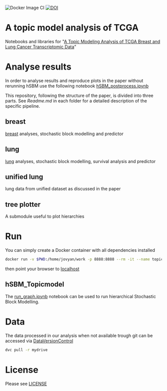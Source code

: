 ![Docker Image CI](https://github.com/fvalle1/cancers/workflows/Docker%20Image%20CI/badge.svg)
[![DOI](https://zenodo.org/badge/DOI/10.3390/cancers12123799.svg)](https://doi.org/10.3390/cancers12123799)


# A topic model analysis of TCGA

Notebooks and libraries for "[A Topic Modeling Analysis of TCGA Breast and Lung Cancer Transcriptomic Data](https://www.mdpi.com/2072-6694/12/12/3799#)"

# Analyse results

In order to analyse results and reproduce plots in the paper without rerunning hSBM use the following notebook [hSBM_postprocess.ipynb](hSBM_postprocess.ipynb)

This repository, following the structure of the paper, is divided into three parts. See *Readme.md* in each folder for a detailed description of the specific pipeline.

## breast
[breast](breast) analyses, stochastic block modelling and predictor

## lung
[lung](lung) analyses, stochastic block modelling, survival analysis and predictor

## unified lung
lung data from unified dataset as discussed in the paper

## tree plotter

A submodule useful to plot hierarchies

# Run
You can simply create a Docker container with all dependencies installed

```bash
docker run -v $PWD:/home/jovyan/work -p 8888:8888 --rm -it --name topic_tcga docker.pkg.github.com/fvalle1/topictcga/topic:latest
```

then point your browser to [localhost](http://localhost:8888)

## hSBM_Topicmodel

The [run_graph.ipynb](run_graph.ipynb) notebook can be used to run hierarchical Stochastic Block Modelling.

# Data
The data processed in our analysis when not available trough git can be accessed via [DataVersionControl](https://dvc.org)
```bash
dvc pull -r mydrive
```

# License
Please see [LICENSE](LICENSE)
